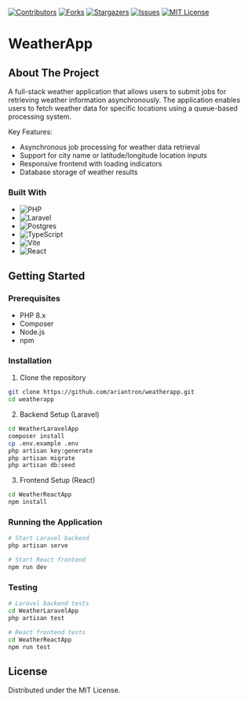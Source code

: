 [![Contributors][contributors-shield]][contributors-url]
[![Forks][forks-shield]][forks-url]
[![Stargazers][stars-shield]][stars-url]
[![Issues][issues-shield]][issues-url]
[![MIT License][license-shield]][license-url]

# WeatherApp

## About The Project

A full-stack weather application that allows users to submit jobs for retrieving weather information asynchronously.
The application enables users to fetch weather data for specific locations using a queue-based processing system.

Key Features:
- Asynchronous job processing for weather data retrieval
- Support for city name or latitude/longitude location inputs
- Responsive frontend with loading indicators
- Database storage of weather results

### Built With

- ![PHP](https://img.shields.io/badge/php-%23777BB4.svg?style=for-the-badge&logo=php&logoColor=white)
- ![Laravel](https://img.shields.io/badge/laravel-%23FF2D20.svg?style=for-the-badge&logo=laravel&logoColor=white)
- ![Postgres](https://img.shields.io/badge/postgres-%23316192.svg?style=for-the-badge&logo=postgresql&logoColor=white)
- ![TypeScript](https://img.shields.io/badge/typescript-%23007ACC.svg?style=for-the-badge&logo=typescript&logoColor=white)
- ![Vite](https://img.shields.io/badge/vite-%23646CFF.svg?style=for-the-badge&logo=vite&logoColor=white)
- ![React](https://img.shields.io/badge/react-%2320232a.svg?style=for-the-badge&logo=react&logoColor=%2361DAFB)



## Getting Started

### Prerequisites

* PHP 8.x
* Composer
* Node.js
* npm

### Installation

1. Clone the repository
```bash
git clone https://github.com/ariantron/weatherapp.git
cd weatherapp
```

2. Backend Setup (Laravel)
```bash
cd WeatherLaravelApp
composer install
cp .env.example .env
php artisan key:generate
php artisan migrate
php artisan db:seed
```

3. Frontend Setup (React)
```bash
cd WeatherReactApp
npm install
```

### Running the Application

```bash
# Start Laravel backend
php artisan serve

# Start React frontend
npm run dev
```

### Testing

```bash
# Laravel backend tests
cd WeatherLaravelApp
php artisan test

# React frontend tests
cd WeatherReactApp
npm run test
```

## License

Distributed under the MIT License.

<!-- MARKDOWN LINKS & IMAGES -->
<!-- https://www.markdownguide.org/basic-syntax/#reference-style-links -->
[contributors-shield]: https://img.shields.io/github/contributors/ariantron/WeatherApp.svg?style=for-the-badge
[contributors-url]: https://github.com/ariantron/WeatherApp/graphs/contributors
[forks-shield]: https://img.shields.io/github/forks/ariantron/WeatherApp.svg?style=for-the-badge
[forks-url]: https://github.com/ariantron/WeatherApp/network/members
[stars-shield]: https://img.shields.io/github/stars/ariantron/WeatherApp.svg?style=for-the-badge
[stars-url]: https://github.com/ariantron/WeatherApp/stargazers
[issues-shield]: https://img.shields.io/github/issues/ariantron/WeatherApp.svg?style=for-the-badge
[issues-url]: https://github.com/ariantron/WeatherApp/issues
[license-shield]: https://img.shields.io/github/license/ariantron/WeatherApp.svg?style=for-the-badge
[license-url]: https://github.com/ariantron/WeatherApp/blob/master/LICENSE.txt
